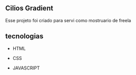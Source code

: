 ## Cilios Gradient


Esse projeto foi criado para servi como mostruario de freela

## tecnologias 
- HTML

- CSS

- JAVASCRIPT